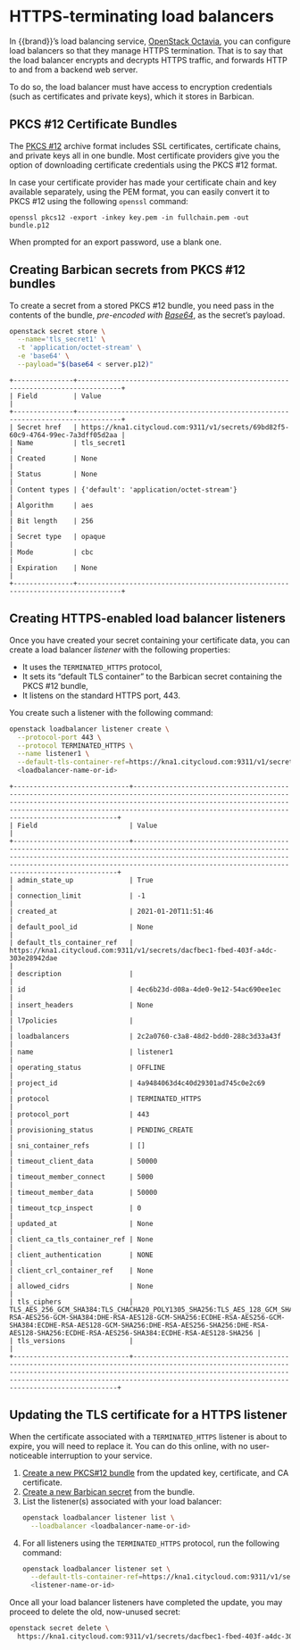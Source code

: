 # HTTPS-terminating load balancers

In {{brand}}’s load balancing service, [OpenStack
Octavia](https://docs.openstack.org/octavia/latest/), you can
configure load balancers so that they manage HTTPS termination. That
is to say that the load balancer encrypts and decrypts HTTPS traffic,
and forwards HTTP to and from a backend web server.

To do so, the load balancer must have access to encryption credentials
(such as certificates and private keys), which it stores in Barbican.


## PKCS #12 Certificate Bundles

The [PKCS #12](https://en.wikipedia.org/wiki/PKCS_12) archive format
includes SSL certificates, certificate chains, and private keys all in
one bundle. Most certificate providers give you the option of
downloading certificate credentials using the PKCS #12 format.

In case your certificate provider has made your certificate chain and
key available separately, using the PEM format, you can easily convert
it to PKCS #12 using the following `openssl` command:

```
openssl pkcs12 -export -inkey key.pem -in fullchain.pem -out bundle.p12
```

When prompted for an export password, use a blank one.


## Creating Barbican secrets from PKCS #12 bundles

To create a secret from a stored PKCS #12 bundle, you need pass in the
contents of the bundle, *pre-encoded with
[Base64](https://en.wikipedia.org/wiki/Base64)*, as the secret’s
payload.

```bash
openstack secret store \
  --name='tls_secret1' \
  -t 'application/octet-stream' \
  -e 'base64' \
  --payload="$(base64 < server.p12)"
```
```
+---------------+---------------------------------------------------------------------------------+
| Field         | Value                                                                           |
+---------------+---------------------------------------------------------------------------------+
| Secret href   | https://kna1.citycloud.com:9311/v1/secrets/69bd82f5-60c9-4764-99ec-7a3dff05d2aa |
| Name          | tls_secret1                                                                     |
| Created       | None                                                                            |
| Status        | None                                                                            |
| Content types | {'default': 'application/octet-stream'}                                         |
| Algorithm     | aes                                                                             |
| Bit length    | 256                                                                             |
| Secret type   | opaque                                                                          |
| Mode          | cbc                                                                             |
| Expiration    | None                                                                            |
+---------------+---------------------------------------------------------------------------------+
```

## Creating HTTPS-enabled load balancer listeners

Once you have created your secret containing your certificate data,
you can create a load balancer *listener* with the following
properties:

* It uses the `TERMINATED_HTTPS` protocol,
* It sets its “default TLS container” to the Barbican secret
  containing the PKCS #12 bundle,
* It listens on the standard HTTPS port, 443.


You create such a listener with the following command:

```bash
openstack loadbalancer listener create \
  --protocol-port 443 \
  --protocol TERMINATED_HTTPS \
  --name listener1 \
  --default-tls-container-ref=https://kna1.citycloud.com:9311/v1/secrets/dacfbec1-fbed-403f-a4dc-303e28942dae  \
  <loadbalancer-name-or-id>
```
```
+-----------------------------+------------------------------------------------------------------------------------------------------------------------------------------------------------------------------------------------------------------------------------------------------------------------------------+
| Field                       | Value                                                                                                                                                                                                                                                                              |
+-----------------------------+------------------------------------------------------------------------------------------------------------------------------------------------------------------------------------------------------------------------------------------------------------------------------------+
| admin_state_up              | True                                                                                                                                                                                                                                                                               |
| connection_limit            | -1                                                                                                                                                                                                                                                                                 |
| created_at                  | 2021-01-20T11:51:46                                                                                                                                                                                                                                                                |
| default_pool_id             | None                                                                                                                                                                                                                                                                               |
| default_tls_container_ref   | https://kna1.citycloud.com:9311/v1/secrets/dacfbec1-fbed-403f-a4dc-303e28942dae                                                                                                                                                                                                    |
| description                 |                                                                                                                                                                                                                                                                                    |
| id                          | 4ec6b23d-d08a-4de0-9e12-54ac690ee1ec                                                                                                                                                                                                                                               |
| insert_headers              | None                                                                                                                                                                                                                                                                               |
| l7policies                  |                                                                                                                                                                                                                                                                                    |
| loadbalancers               | 2c2a0760-c3a8-48d2-bdd0-288c3d33a43f                                                                                                                                                                                                                                               |
| name                        | listener1                                                                                                                                                                                                                                                                          |
| operating_status            | OFFLINE                                                                                                                                                                                                                                                                            |
| project_id                  | 4a9484063d4c40d29301ad745c0e2c69                                                                                                                                                                                                                                                   |
| protocol                    | TERMINATED_HTTPS                                                                                                                                                                                                                                                                   |
| protocol_port               | 443                                                                                                                                                                                                                                                                                |
| provisioning_status         | PENDING_CREATE                                                                                                                                                                                                                                                                     |
| sni_container_refs          | []                                                                                                                                                                                                                                                                                 |
| timeout_client_data         | 50000                                                                                                                                                                                                                                                                              |
| timeout_member_connect      | 5000                                                                                                                                                                                                                                                                               |
| timeout_member_data         | 50000                                                                                                                                                                                                                                                                              |
| timeout_tcp_inspect         | 0                                                                                                                                                                                                                                                                                  |
| updated_at                  | None                                                                                                                                                                                                                                                                               |
| client_ca_tls_container_ref | None                                                                                                                                                                                                                                                                               |
| client_authentication       | NONE                                                                                                                                                                                                                                                                               |
| client_crl_container_ref    | None                                                                                                                                                                                                                                                                               |
| allowed_cidrs               | None                                                                                                                                                                                                                                                                               |
| tls_ciphers                 | TLS_AES_256_GCM_SHA384:TLS_CHACHA20_POLY1305_SHA256:TLS_AES_128_GCM_SHA256:DHE-RSA-AES256-GCM-SHA384:DHE-RSA-AES128-GCM-SHA256:ECDHE-RSA-AES256-GCM-SHA384:ECDHE-RSA-AES128-GCM-SHA256:DHE-RSA-AES256-SHA256:DHE-RSA-AES128-SHA256:ECDHE-RSA-AES256-SHA384:ECDHE-RSA-AES128-SHA256 |
| tls_versions                |                                                                                                                                                                                                                                                                                    |
+-----------------------------+------------------------------------------------------------------------------------------------------------------------------------------------------------------------------------------------------------------------------------------------------------------------------------+
```

## Updating the TLS certificate for a HTTPS listener

When the certificate associated with a `TERMINATED_HTTPS` listener is
about to expire, you will need to replace it. You can do this online,
with no user-noticeable interruption to your service.

1. [Create a new PKCS#12 bundle](#pkcs-12-certificate-bundles) from
   the updated key, certificate, and CA certificate.
2. [Create a new Barbican
   secret](#creating-barbican-secrets-from-pkcs-12-bundles) from the
   bundle.
3. List the listener(s) associated with your load balancer:
   ```bash
   openstack loadbalancer listener list \
     --loadbalancer <loadbalancer-name-or-id>
   ```
4. For all listeners using the `TERMINATED_HTTPS` protocol, run the
   following command:
   ```bash
   openstack loadbalancer listener set \
	 --default-tls-container-ref=https://kna1.citycloud.com:9311/v1/secrets/e2d8acc1-c6b9-4c01-9373-cc167b075c25  \
	 <listener-name-or-id>
   ```

Once all your load balancer listeners have completed the update, you
may proceed to delete the old, now-unused secret:

```bash
openstack secret delete \
  https://kna1.citycloud.com:9311/v1/secrets/dacfbec1-fbed-403f-a4dc-303e28942dae
```
